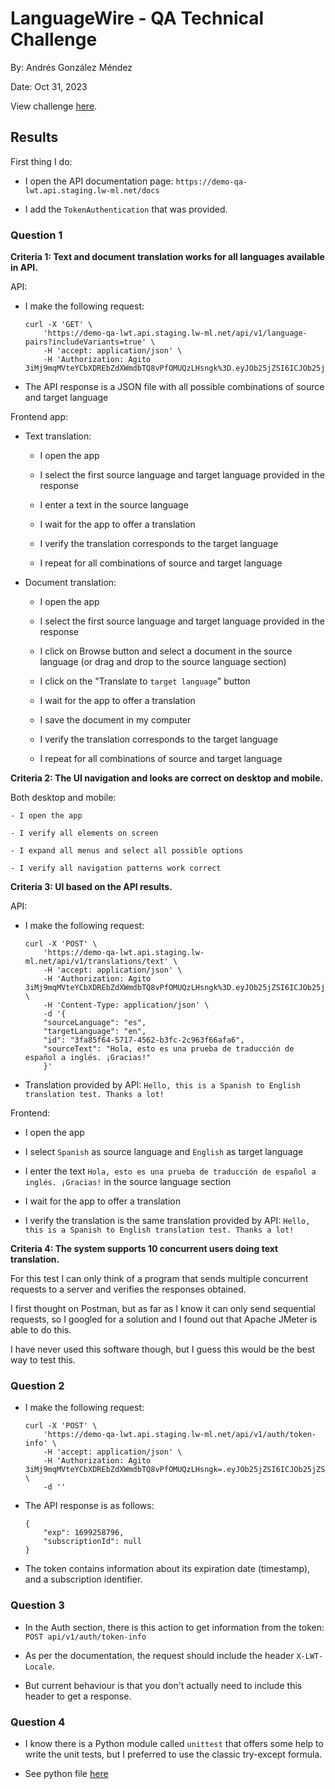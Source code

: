 # LanguageWire - QA Technical Challenge

By: Andrés González Méndez

Date: Oct 31, 2023

View challenge [here](challenge.md).

## Results

First thing I do:

- I open the API documentation page: `https://demo-qa-lwt.api.staging.lw-ml.net/docs`

- I add the `TokenAuthentication` that was provided.

### Question 1
**Criteria 1: Text and document translation works for all languages available in API.**

API:

- I make the following request:
    ```
    curl -X 'GET' \
        'https://demo-qa-lwt.api.staging.lw-ml.net/api/v1/language-pairs?includeVariants=true' \
        -H 'accept: application/json' \
        -H 'Authorization: Agito 3iMj9mqMVteYCbXDREbZdXWmdbTQ8vPfOMUQzLHsngk%3D.eyJOb25jZSI6ICJOb25jZSIsICJGaXJzdE5hbWUiOiAiRmlyc3ROYW1lIiwgIkxhc3ROYW1lIjogIkxhc3ROYW1lIiwgIlBob3RvRnNlSWQiOiAiUGhvdG9Gc2VJZCIsICJVc2VySWQiOiAxMTA1Njg5LCAiRGVmYXVsdENvbXBhbnlJZCI6IDEsICJMd3RTdWJzY3JpcHRpb25JZCI6IG51bGwsICJQZXJtaXNzaW9ucyI6IFszMDkyXSwgIkV4cGlyYXRpb25UaW1lIjogIi9EYXRlKDE2OTkyNTg3OTY5NzYpLyJ9'
    ```

- The API response is a JSON file with all possible combinations of source and target language

Frontend app:

- Text translation:

    - I open the app
    
    - I select the first source language and target language provided in the response

    - I enter a text in the source language

    - I wait for the app to offer a translation

    - I verify the translation corresponds to the target language

    - I repeat for all combinations of source and target language

- Document translation:

    - I open the app
    
    - I select the first source language and target language provided in the response

    - I click on Browse button and select a document in the source language (or drag and drop to the source language section)

    - I click on the "Translate to `target language`" button

    - I wait for the app to offer a translation

    - I save the document in my computer

    - I verify the translation corresponds to the target language

    - I repeat for all combinations of source and target language

**Criteria 2: The UI navigation and looks are correct on desktop and mobile.**

Both desktop and mobile:

    - I open the app

    - I verify all elements on screen

    - I expand all menus and select all possible options

    - I verify all navigation patterns work correct

**Criteria 3: UI based on the API results.**

API:

- I make the following request:
    ```
    curl -X 'POST' \
        'https://demo-qa-lwt.api.staging.lw-ml.net/api/v1/translations/text' \
        -H 'accept: application/json' \
        -H 'Authorization: Agito 3iMj9mqMVteYCbXDREbZdXWmdbTQ8vPfOMUQzLHsngk%3D.eyJOb25jZSI6ICJOb25jZSIsICJGaXJzdE5hbWUiOiAiRmlyc3ROYW1lIiwgIkxhc3ROYW1lIjogIkxhc3ROYW1lIiwgIlBob3RvRnNlSWQiOiAiUGhvdG9Gc2VJZCIsICJVc2VySWQiOiAxMTA1Njg5LCAiRGVmYXVsdENvbXBhbnlJZCI6IDEsICJMd3RTdWJzY3JpcHRpb25JZCI6IG51bGwsICJQZXJtaXNzaW9ucyI6IFszMDkyXSwgIkV4cGlyYXRpb25UaW1lIjogIi9EYXRlKDE2OTkyNTg3OTY5NzYpLyJ9' \
        -H 'Content-Type: application/json' \
        -d '{
        "sourceLanguage": "es",
        "targetLanguage": "en",
        "id": "3fa85f64-5717-4562-b3fc-2c963f66afa6",
        "sourceText": "Hola, esto es una prueba de traducción de español a inglés. ¡Gracias!"
        }'
    ```

- Translation provided by API: `Hello, this is a Spanish to English translation test. Thanks a lot!`

Frontend:

- I open the app
    
- I select `Spanish` as source language and `English` as target language

- I enter the text `Hola, esto es una prueba de traducción de español a inglés. ¡Gracias!` in the source language section

- I wait for the app to offer a translation

- I verify the translation is the same translation provided by API: `Hello, this is a Spanish to English translation test. Thanks a lot!`

**Criteria 4: The system supports 10 concurrent users doing text translation.**

For this test I can only think of a program that sends multiple concurrent requests to a server and verifies the responses obtained. 

I first thought on Postman, but as far as I know it can only send sequential requests, so I googled for a solution and I found out that Apache JMeter is able to do this.

I have never used this software though, but I guess this would be the best way to test this.

### Question 2

- I make the following request:
    ```
    curl -X 'POST' \
        'https://demo-qa-lwt.api.staging.lw-ml.net/api/v1/auth/token-info' \
        -H 'accept: application/json' \
        -H 'Authorization: Agito 3iMj9mqMVteYCbXDREbZdXWmdbTQ8vPfOMUQzLHsngk=.eyJOb25jZSI6ICJOb25jZSIsICJGaXJzdE5hbWUiOiAiRmlyc3ROYW1lIiwgIkxhc3ROYW1lIjogIkxhc3ROYW1lIiwgIlBob3RvRnNlSWQiOiAiUGhvdG9Gc2VJZCIsICJVc2VySWQiOiAxMTA1Njg5LCAiRGVmYXVsdENvbXBhbnlJZCI6IDEsICJMd3RTdWJzY3JpcHRpb25JZCI6IG51bGwsICJQZXJtaXNzaW9ucyI6IFszMDkyXSwgIkV4cGlyYXRpb25UaW1lIjogIi9EYXRlKDE2OTkyNTg3OTY5NzYpLyJ9' \
        -d ''
    ```

- The API response is as follows:
    ```
    {
        "exp": 1699258796,
        "subscriptionId": null
    }
    ```
- The token contains information about its expiration date (timestamp), and a subscription identifier.


### Question 3

- In the Auth section, there is this action to get information from the token: `POST api/v1/auth/token-info`

- As per the documentation, the request should include the header `X-LWT-Locale`.

- But current behaviour is that you don't actually need to include this header to get a response.


### Question 4

- I know there is a Python module called `unittest` that offers some help to write the unit tests, but I preferred to use the classic try-except formula.

- See python file [here](test.py)
